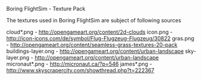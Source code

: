 Boring FlightSim - Texture Pack

The textures used in Boring FlightSim are subject of following sources

cloud*.png - http://opengameart.org/content/2d-clouds
icon.png - http://icon-icons.com/de/symbol/Flug-Flugzeug-Flugzeug/30822
gras.png - http://opengameart.org/content/seamless-grass-textures-20-pack
buildings-layer.ong - http://opengameart.org/content/urban-landscape
sky-layer.png - http://opengameart.org/content/urban-landscape
micronaut*.png - http://micronaut.ca/?p=546
james*.png - http://www.skyscrapercity.com/showthread.php?t=222367
